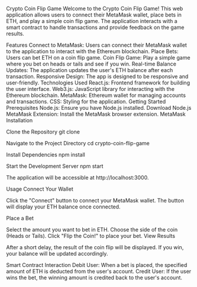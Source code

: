 Crypto Coin Flip Game
Welcome to the Crypto Coin Flip Game! This web application allows users to connect their MetaMask wallet, place bets in ETH, and play a simple coin flip game. The application interacts with a smart contract to handle transactions and provide feedback on the game results.

Features
Connect to MetaMask: Users can connect their MetaMask wallet to the application to interact with the Ethereum blockchain.
Place Bets: Users can bet ETH on a coin flip game.
Coin Flip Game: Play a simple game where you bet on heads or tails and see if you win.
Real-time Balance Updates: The application updates the user's ETH balance after each transaction.
Responsive Design: The app is designed to be responsive and user-friendly.
Technologies Used
React.js: Frontend framework for building the user interface.
Web3.js: JavaScript library for interacting with the Ethereum blockchain.
MetaMask: Ethereum wallet for managing accounts and transactions.
CSS: Styling for the application.
Getting Started
Prerequisites
Node.js: Ensure you have Node.js installed. Download Node.js
MetaMask Extension: Install the MetaMask browser extension. MetaMask
Installation

Clone the Repository
git clone <repository-url>

Navigate to the Project Directory
cd crypto-coin-flip-game

Install Dependencies
npm install

Start the Development Server
npm start

The application will be accessible at http://localhost:3000.

Usage
Connect Your Wallet

Click the "Connect" button to connect your MetaMask wallet. The button will display your ETH balance once connected.

Place a Bet

Select the amount you want to bet in ETH.
Choose the side of the coin (Heads or Tails).
Click "Flip the Coin!" to place your bet.
View Results

After a short delay, the result of the coin flip will be displayed. If you win, your balance will be updated accordingly.

Smart Contract Interaction
Debit User: When a bet is placed, the specified amount of ETH is deducted from the user's account.
Credit User: If the user wins the bet, the winning amount is credited back to the user's account.
